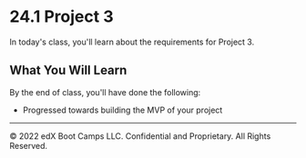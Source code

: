 # 24.1 Project 3
In today's class, you'll learn about the requirements for Project 3.

## What You Will Learn
By the end of class, you'll have done the following:

* Progressed towards building the MVP of your project

---
© 2022 edX Boot Camps LLC. Confidential and Proprietary. All Rights Reserved.